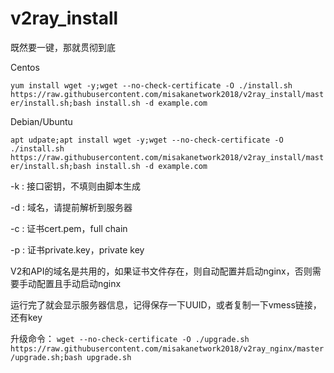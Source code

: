 # v2ray_install

既然要一键，那就贯彻到底

Centos

`
yum install wget -y;wget --no-check-certificate -O ./install.sh https://raw.githubusercontent.com/misakanetwork2018/v2ray_install/master/install.sh;bash install.sh -d example.com
`

Debian/Ubuntu

`
apt udpate;apt install wget -y;wget --no-check-certificate -O ./install.sh https://raw.githubusercontent.com/misakanetwork2018/v2ray_install/master/install.sh;bash install.sh -d example.com
`

-k : 接口密钥，不填则由脚本生成

-d : 域名，请提前解析到服务器

-c : 证书cert.pem，full chain

-p : 证书private.key，private key

V2和API的域名是共用的，如果证书文件存在，则自动配置并启动nginx，否则需要手动配置且手动启动nginx

运行完了就会显示服务器信息，记得保存一下UUID，或者复制一下vmess链接，还有key

升级命令：
`
wget --no-check-certificate -O ./upgrade.sh https://raw.githubusercontent.com/misakanetwork2018/v2ray_nginx/master/upgrade.sh;bash upgrade.sh
`
